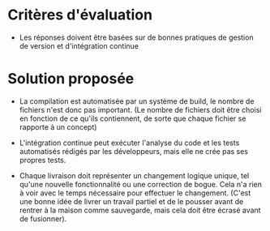 # Critères d'évaluation

- Les réponses doivent être basées sur de bonnes pratiques de gestion de version et d'intégration continue


# Solution proposée

- La compilation est automatisée par un système de build, le nombre de fichiers n'est donc pas important.
  (Le nombre de fichiers doit être choisi en fonction de ce qu'ils contiennent, de sorte que chaque fichier se rapporte à un concept)

- L'intégration continue peut exécuter l'analyse du code et les tests automatisés rédigés par les développeurs, mais elle ne crée pas ses propres tests.

- Chaque livraison doit représenter un changement logique unique, tel qu'une nouvelle fonctionnalité ou une correction de bogue. Cela n'a rien à voir avec le temps nécessaire pour effectuer le changement.
  (C'est une bonne idée de livrer un travail partiel et de le pousser avant de rentrer à la maison comme sauvegarde, mais cela doit être écrasé avant de fusionner).
